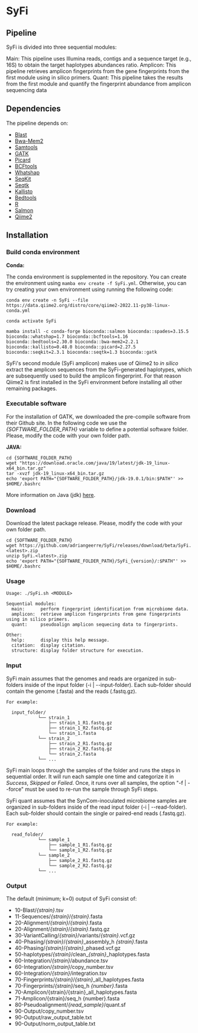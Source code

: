 # SyFi

## Pipeline

SyFi is divided into three sequential modules:

Main: This pipeline uses Illumina reads, contigs and a sequence target (e.g., 16S) to obtain the target haplotypes abundances ratio.
Amplicon: This pipeline retrieves amplicon fingerprints from the gene fingerprints from the first module using in silico primers.
Quant: This pipeline takes the results from the first module and quantify the fingerprint abundance from amplicon sequencing data

## Dependencies

The pipeline depends on:

- [Blast](https://blast.ncbi.nlm.nih.gov/Blast.cgi)
- [Bwa-Mem2](https://github.com/bwa-mem2/bwa-mem2)
- [Samtools](http://www.htslib.org/)
- [GATK](https://github.com/broadinstitute/gatk)
- [Picard](https://github.com/broadinstitute/picard)
- [BCFtools](https://samtools.github.io/bcftools/)
- [Whatshap](https://whatshap.readthedocs.io/en/latest/)
- [SeqKit](https://bioinf.shenwei.me/seqkit/)
- [Seqtk](https://github.com/lh3/seqtk)
- [Kallisto](https://pachterlab.github.io/kallisto/about)
- [Bedtools](https://bedtools.readthedocs.io/en/latest/)
- [R](https://www.r-project.org/)
- [Salmon](https://combine-lab.github.io/salmon/)
- [Qiime2](https://qiime2.org/)

## Installation

### Build conda environment

__Conda:__

The conda environment is supplemented in the repository. You can create the environment using `mamba env create -f SyFi.yml`. Otherwise, you can try creating your own environment using running the following code:

```
conda env create -n SyFi --file https://data.qiime2.org/distro/core/qiime2-2022.11-py38-linux-conda.yml

conda activate SyFi

mamba install -c conda-forge bioconda::salmon bioconda::spades=3.15.5 bioconda::whatshap=1.7 bioconda::bcftools=1.16 bioconda::bedtools=2.30.0 bioconda::bwa-mem2=2.2.1 bioconda::kallisto=0.48.0 bioconda::picard=2.27.5 bioconda::seqkit=2.3.1 bioconda::seqtk=1.3 bioconda::gatk

```
SyFi's second module (SyFi amplicon) makes use of Qiime2 to *in silico* extract the amplicon sequences from the SyFi-generated haplotypes, which are subsequently used to build the amplicon fingerprint. For that reason Qiime2 is first installed in the SyFi environment before installing all other remaining packages. 

### Executable software

For the installation of GATK, we downloaded the pre-compile software from their Github site. In the following code we use the *{SOFTWARE_FOLDER_PATH}* variable to define a potential software folder. Please, modify the code with your own folder path.

__JAVA:__

```
cd {SOFTWARE_FOLDER_PATH}
wget "https://download.oracle.com/java/19/latest/jdk-19_linux-x64_bin.tar.gz"
tar -xvzf jdk-19_linux-x64_bin.tar.gz
echo 'export PATH="{SOFTWARE_FOLDER_PATH}/jdk-19.0.1/bin:$PATH"' >> $HOME/.bashrc
```

More information on Java (jdk) [here](https://www.oracle.com/java/technologies/jdk-script-friendly-urls/).

### Download

Download the latest package release. Please, modify the code with your own folder path.

```
cd {SOFTWARE_FOLDER_PATH}
wget https://github.com/adriangeerre/SyFi/releases/download/beta/SyFi.<latest>.zip
unzip SyFi.<latest>.zip
echo 'export PATH="{SOFTWARE_FOLDER_PATH}/SyFi_{version}/:$PATH"' >> $HOME/.bashrc
```

### Usage

```
Usage: ./SyFi.sh <MODULE>

Sequential modules:
  main:      perform fingerprint identification from microbiome data.
  amplicon:  retrieve amplicon fingerprints from gene fingerprints using in silico primers.
  quant:     pseudoalign amplicon sequecing data to fingerprints.

Other:
  help:      display this help message.
  citation:  display citation.
  structure: display folder structure for execution.

```

### Input

SyFi main assumes that the genomes and reads are organized in sub-folders inside of the input folder (-i | --input-folder). Each sub-folder should contain the genome (.fasta) and the reads (.fastq.gz). 

```
For example:

  input_folder/
            └── strain_1
                ├── strain_1_R1.fastq.gz
                ├── strain_1_R2.fastq.gz
                └── strain_1.fasta
            └── strain_2
                ├── strain_2_R1.fastq.gz
                ├── strain_2_R2.fastq.gz
                └── strain_2.fasta
            └── ...

```

SyFi main loops through the samples of the folder and runs the steps in sequential order. It will run each sample one time and categorize it in *Success*, *Skipped* or *Failed*. Once, it runs over all samples, the option "-f | --force" must be used to re-run the sample through SyFi steps.

SyFi quant assumes that the SynCom-inoculated microbiome samples are organized in sub-folders inside of the read input folder (-i | --read-folder). Each sub-folder should contain the single or paired-end reads (.fastq.gz). 

```
For example:

  read_folder/
            └── sample_1
                ├── sample_1_R1.fastq.gz
                └── sample_1_R2.fastq.gz
            └── sample_2
                ├── sample_2_R1.fastq.gz
                └── sample_2_R2.fastq.gz
            └── ...

```

### Output

The default (minimum; k=0) output of SyFi consist of:

- 10-Blast/*{strain}*.tsv
- 11-Sequences/*{strain}*/*{strain}*.fasta
- 20-Alignment/*{strain}*/*{strain}*.fasta
- 20-Alignment/*{strain}*/*{strain}*.fastq.gz
- 30-VariantCalling/*{strain}*/variants/*{strain}*.vcf.gz
- 40-Phasing/*{strain}*/*{strain}*_assembly_h *{strain}*.fasta
- 40-Phasing/*{strain}*/*{strain}*_phased.vcf.gz
- 50-haplotypes/*{strain}*/clean\_*{strain}*\_haplotypes.fasta
- 60-Integration/*{strain}*/abundance.tsv
- 60-Integration/*{strain}*/copy_number.tsv
- 60-Integration/*{strain}*/integration.tsv
- 70-Fingerprints/*{strain}*/*{strain}*_all_haplotypes.fasta
- 70-Fingerprints/*{strain}*/seq_h *{number}*.fasta
- 70-Amplicon/{strain}/{strain}_all_haplotypes.fasta
- 71-Amplicon/{strain}/seq_h {number}.fasta
- 80-Pseudoalignment/*{read_sample}*/quant.sf
- 90-Output/copy_number.tsv
- 90-Output/raw_output_table.txt
- 90-Output/norm_output_table.txt
